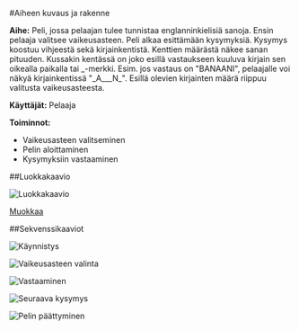 #Aiheen kuvaus ja rakenne

**Aihe:** Peli, jossa pelaajan tulee tunnistaa englanninkielisiä sanoja. Ensin pelaaja valitsee vaikeusasteen. Peli alkaa esittämään kysymyksiä. Kysymys koostuu vihjeestä sekä kirjainkentistä. Kenttien määrästä näkee sanan pituuden. Kussakin kentässä on joko esillä vastaukseen kuuluva kirjain sen oikealla paikalla tai \_-merkki. Esim. jos vastaus on "BANAANI", pelaajalle voi näkyä kirjainkentissä "\_A\_\_\_N\_". Esillä olevien kirjainten määrä riippuu valitusta vaikeusasteesta.

**Käyttäjät:** Pelaaja

**Toiminnot:**

- Vaikeusasteen valitseminen
- Pelin aloittaminen
- Kysymyksiin vastaaminen

##Luokkakaavio

![Luokkakaavio](https://github.com/MethodGearSeb/WordGame/blob/master/dokumentaatio/luokkakaavio.png)

[Muokkaa](http://yuml.me/edit/83aa6f32)

##Sekvenssikaaviot

![Käynnistys](https://github.com/MethodGearSeb/WordGame/blob/master/dokumentaatio/kaynnistys.png)

![Vaikeusasteen valinta](https://github.com/MethodGearSeb/WordGame/blob/master/dokumentaatio/vaikeusasteenValinta.png)

![Vastaaminen](https://github.com/MethodGearSeb/WordGame/blob/master/dokumentaatio/vastaaminen.png)

![Seuraava kysymys](https://github.com/MethodGearSeb/WordGame/blob/master/dokumentaatio/seuraavaKysymys.png)

![Pelin päättyminen](https://github.com/MethodGearSeb/WordGame/blob/master/dokumentaatio/peliPaattyy.png)
